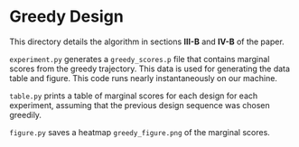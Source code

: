 # Greedy Design

This directory details the algorithm in sections **III-B** and **IV-B** of the 
paper.

`experiment.py` generates a `greedy_scores.p` file that contains marginal 
scores from the greedy trajectory. This data is used for generating the 
data table and figure. This code runs nearly instantaneously on our machine.

`table.py` prints a table of marginal scores for each design for each 
experiment, assuming that the previous design sequence was chosen greedily.

`figure.py` saves a heatmap `greedy_figure.png` of the marginal scores.